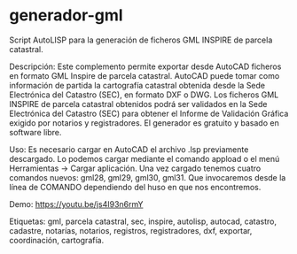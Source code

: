 # generador-gml
Script AutoLISP para la generación de ficheros GML INSPIRE de parcela catastral.

Descripción: Este complemento permite exportar desde AutoCAD ficheros en formato GML Inspire de parcela catastral. AutoCAD puede tomar como información de partida la cartografía catastral obtenida desde la Sede Electrónica del Catastro (SEC), en formato DXF o DWG. Los ficheros GML INSPIRE de parcela catastral obtenidos podrá ser validados en la Sede Electrónica del Catastro (SEC) para obtener el Informe de Validación Gráfica exigido por notarios y registradores. El generador es gratuito y basado en software libre.

Uso: Es necesario cargar en AutoCAD el archivo .lsp previamente descargado. Lo podemos cargar mediante el comando appload o el menú Herramientas -> Cargar aplicación. 
Una vez cargado tenemos cuatro comandos nuevos: gml28, gml29, gml30, gml31. Que invocaremos desde la línea de COMANDO dependiendo del huso en que nos encontremos. 

Demo: https://youtu.be/js4I93n6rmY

Etiquetas: gml, parcela catastral, sec, inspire, autolisp, autocad, catastro, cadastre, notarías, notarios, registros, registradores, dxf, exportar, coordinación, cartografía.
